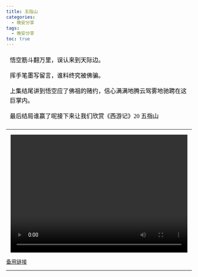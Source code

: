 ```yaml
---
title: 五指山
categories:
  - 晚安分享
tags:
  - 晚安分享
toc: true 
---
```





<!-- 悟空筋斗翻万里，误认来到天际边。

挥手笔墨写留言，谁料终究被佛骗。

上集结尾讲到悟空应了佛祖的赌约，信心满满地腾云驾雾️地驰聘在这巨掌内。

最后结局谁赢了呢接下来让我们欣赏《西游记》20 五指山 -->

<section id="nice" data-tool="mdnice编辑器" data-website="https://www.mdnice.com" style="font-size: 16px; color: black; padding: 0 10px; line-height: 1.6; word-spacing: 0px; letter-spacing: 0px; word-break: break-word; word-wrap: break-word; text-align: left; font-family: Optima-Regular, Optima, PingFangSC-light, PingFangTC-light, 'PingFang SC', Cambria, Cochin, Georgia, Times, 'Times New Roman', serif;"><p data-tool="mdnice编辑器" style="font-size: 16px; padding-top: 8px; padding-bottom: 8px; margin: 0; line-height: 26px; color: black;">悟空筋斗翻万里，误认来到天际边。</p>
<p data-tool="mdnice编辑器" style="font-size: 16px; padding-top: 8px; padding-bottom: 8px; margin: 0; line-height: 26px; color: black;">挥手笔墨写留言，谁料终究被佛骗。</p>
<p data-tool="mdnice编辑器" style="font-size: 16px; padding-top: 8px; padding-bottom: 8px; margin: 0; line-height: 26px; color: black;">上集结尾讲到悟空应了佛祖的赌约，信心满满地腾云驾雾️地驰聘在这巨掌内。</p>
<p data-tool="mdnice编辑器" style="font-size: 16px; padding-top: 8px; padding-bottom: 8px; margin: 0; line-height: 26px; color: black;">最后结局谁赢了呢接下来让我们欣赏《西游记》20 五指山</p>
</section>


---

<p style="text-align:center">
   <video width="480" height="320" controls>
       <source src="/video/117.mp4">
   </video>
</p>
 <p><a href="/video/117.mp4">备用链接</a></p>
 
---







